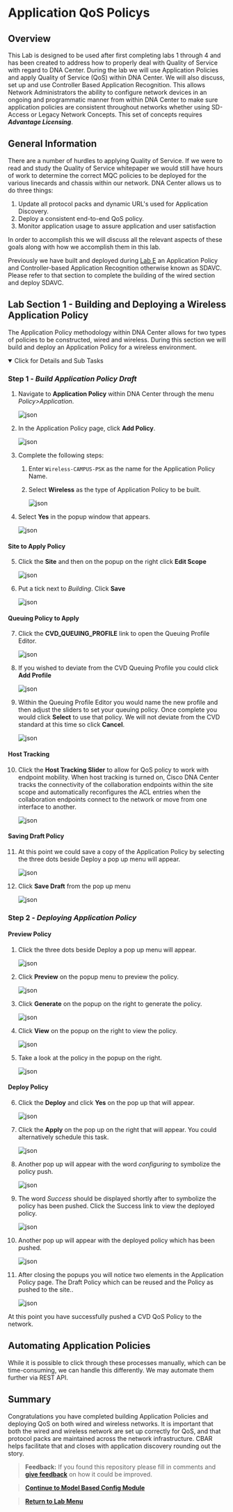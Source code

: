 # Application QoS Policys

## Overview

This Lab is designed to be used after first completing labs 1 through 4 and has been created to address how to properly deal with Quality of Service with regard to DNA Center. During the lab we will use Application Policies and apply Quality of Service (QoS) within DNA Center. We will also discuss, set up and use Controller Based Application Recognition. This allows Network Administrators the ability to configure network devices in an ongoing and programmatic manner from within DNA Center to make sure application policies are consistent throughout networks whether using SD-Access or Legacy Network Concepts. This set of concepts requires ***Advantage Licensing***.

## General Information

There are a number of hurdles to applying Quality of Service. If we were to read and study the Quality of Service whitepaper we would still have hours of work to determine the correct MQC policies to be deployed for the various linecards and chassis within our network. DNA Center allows us to do three things:

1. Update all protocol packs and dynamic URL's used for Application Discovery.
2. Deploy a consistent end-to-end QoS policy.
3. Monitor application usage to assure application and user satisfaction

In order to accomplish this we will discuss all the relevant aspects of these goals along with how we accomplish them in this lab.

Previously we have built and deployed during [Lab E](https://github.com/kebaldwi/DNAC-TEMPLATES/tree/master/LABS/LAB-E-Application-Policy/) an Application Policy and Controller-based Application Recognition otherwise known as SDAVC. Please refer to that section to complete the building of the wired section and deploy SDAVC.

## Lab Section 1 - Building and Deploying a Wireless Application Policy

The Application Policy methodology within DNA Center allows for two types of policies to be constructed, wired and wireless. During this section we will build and deploy an Application Policy for a wireless environment.

<details open>
<summary> Click for Details and Sub Tasks</summary>

### Step 1 - ***Build Application Policy Draft***

1. Navigate to **Application Policy** within DNA Center through the menu *Policy>Application*.

   ![json](./images/module4-applicationqos/dnac-menu-appqos.png?raw=true "Import JSON")

2. In the Application Policy page, click **Add Policy**. 

   ![json](./images/module4-applicationqos/dnac-menu-appqos-addpolicy?raw=true "Import JSON")

3. Complete the following steps:
   1. Enter `Wireless-CAMPUS-PSK` as the name for the Application Policy Name. 
   2. Select **Wireless** as the type of Application Policy to be built.

      ![json](./images/module4-applicationqos/dnac-menu-appqos-policy-name.png?raw=true "Import JSON")

4. Select **Yes** in the popup window that appears.

   ![json](./images/module4-applicationqos/dnac-menu-appqos-policy-wifi.png?raw=true "Import JSON")

#### Site to Apply Policy

5. Click the **Site** and then on the popup on the right click **Edit Scope**

   ![json](./images/module4-applicationqos/dnac-menu-appqos-policy-wifi-sites?raw=true "Import JSON")

6. Put a tick next to *Building*. Click **Save**  

   ![json](./images/module4-applicationqos/dnac-menu-appqos-policy-wifi-sites-edit.png?raw=true "Import JSON")

#### Queuing Policy to Apply

7. Click the **CVD_QUEUING_PROFILE** link to open the Queuing Profile Editor.

   ![json](./images/module4-applicationqos/DNAC-AppPolicy-5-Queue.png?raw=true "Import JSON")

8. If you wished to deviate from the CVD Queuing Profile you could click **Add Profile**

   ![json](./images/module4-applicationqos/DNAC-AppPolicy-6-QueueCVD.png?raw=true "Import JSON")

9. Within the Queuing Profile Editor you would name the new profile and then adjust the sliders to set your queuing policy. Once complete you would click **Select** to use that policy. We will not deviate from the CVD standard at this time so click **Cancel**.

   ![json](./images/module4-applicationqos/DNAC-AppPolicy-7-QueueCustom.png?raw=true "Import JSON")

#### Host Tracking

10. Click the **Host Tracking Slider** to allow for QoS policy to work with endpoint mobility. When host tracking is turned on, Cisco DNA Center tracks the connectivity of the collaboration endpoints within the site scope and automatically reconfigures the ACL entries when the collaboration endpoints connect to the network or move from one interface to another. 

    ![json](./images/module4-applicationqos/DNAC-AppPolicy-8-Tracking.png?raw=true "Import JSON")

#### Saving Draft Policy

11. At this point we could save a copy of the Application Policy by selecting the three dots beside Deploy a pop up menu will appear.

    ![json](./images/module4-applicationqos/DNAC-AppPolicy-8.5-Menu.png?raw=true "Import JSON")

12. Click **Save Draft** from the pop up menu 

    ![json](./images/module4-applicationqos/DNAC-AppPolicy-9-SaveDraft.png?raw=true "Import JSON")

### Step 2 - ***Deploying Application Policy***

#### Preview Policy

1. Click the three dots beside Deploy a pop up menu will appear.

   ![json](./images/module4-applicationqos/DNAC-AppPolicy-8.5-Menu.png?raw=true "Import JSON")

2. Click **Preview** on the popup menu to preview the policy.

   ![json](./images/module4-applicationqos/DNAC-AppPolicy-10-PreviewStart.png?raw=true "Import JSON")

3. Click **Generate** on the popup on the right to generate the policy.

   ![json](./images/module4-applicationqos/DNAC-AppPolicy-11-PreviewGenerate.png?raw=true "Import JSON")

4. Click **View** on the popup on the right to view the policy.

   ![json](./images/module4-applicationqos/DNAC-AppPolicy-12-PreviewView.png?raw=true "Import JSON")

5. Take a look at the policy in the popup on the right.

   ![json](./images/module4-applicationqos/DNAC-AppPolicy-13-Preview.png?raw=true "Import JSON")

#### Deploy Policy

6. Click the **Deploy** and click **Yes** on the pop up that will appear.

   ![json](./images/module4-applicationqos/DNAC-AppPolicy-14-Deploy.png?raw=true "Import JSON")

7. Click the **Apply** on the pop up on the right that will appear. You could alternatively schedule this task.

   ![json](./images/module4-applicationqos/DNAC-AppPolicy-15-Apply.png?raw=true "Import JSON")

8. Another pop up will appear with the word *configuring* to symbolize the policy push.

   ![json](./images/module4-applicationqos/DNAC-AppPolicy-16-Configuring.png?raw=true "Import JSON")

9. The word *Success* should be displayed shortly after to symbolize the policy has been pushed. Click the Success link to view the deployed policy.

   ![json](./images/module4-applicationqos/DNAC-AppPolicy-17-Success.png?raw=true "Import JSON")

10. Another pop up will appear with the deployed policy which has been pushed.

    ![json](./images/module4-applicationqos/DNAC-AppPolicy-18-DeployedPolicy.png?raw=true "Import JSON")

11. After closing the popups you will notice two elements in the Application Policy page. The Draft Policy which can be reused and the Policy as pushed to the site..

    ![json](./images/module4-applicationqos/DNAC-AppPolicy-19-DraftAndPolicy.png?raw=true "Import JSON")

At this point you have successfully pushed a CVD QoS Policy to the network.

</details>

## Automating Application Policies

While it is possible to click through these processes manually, which can be time-consuming, we can handle this differently. We may automate them further via REST API.

## Summary

Congratulations you have completed building Application Policies and deploying QoS on both wired and wireless networks. It is important that both the wired and wireless network are set up correctly for QoS, and that protocol packs are maintained across the network infrastructure. CBAR helps facilitate that and closes with application discovery rounding out the story.

> **Feedback:** If you found this repository please fill in comments and [**give feedback**](https://app.smartsheet.com/b/form/f75ce15c2053435283a025b1872257fe) on how it could be improved.

> [**Continue to Model Based Config Module**](../LAB-J-Wireless-Automation/module5-modelbasedconfig.md)

> [**Return to Lab Menu**](./README.md)
